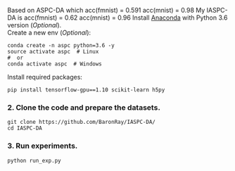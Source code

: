 Based on ASPC-DA which acc(fmnist) = 0.591 acc(mnist) = 0.98
My IASPC-DA is acc(fmnist) = 0.62  acc(mnist) = 0.96
Install [Anaconda](https://www.anaconda.com/download/) with Python 3.6 version (_Optional_).   
Create a new env (_Optional_):   
```
conda create -n aspc python=3.6 -y   
source activate aspc  # Linux 
#  or 
conda activate aspc  # Windows
```
Install required packages:
```
pip install tensorflow-gpu==1.10 scikit-learn h5py  
```
### 2. Clone the code and prepare the datasets.

```
git clone https://github.com/BaronRay/IASPC-DA/
cd IASPC-DA
```

### 3. Run experiments.    

```bash
python run_exp.py
```
